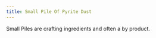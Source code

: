```yaml
---
title: Small Pile Of Pyrite Dust
---
```


<ItemImage file="small_pile_of_pyrite_dust" alt="Small Pile Of Pyrite Dust" size="200" />

Small Piles are crafting ingredients and often a by product.
